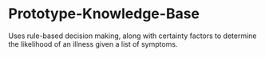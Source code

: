 # Prototype-Knowledge-Base
Uses rule-based decision making, along with certainty factors to determine the likelihood of an illness given a list of symptoms. 
